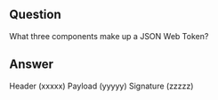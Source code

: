 ## Question

What three components make up a JSON Web Token?


## Answer

Header (xxxxx)
Payload (yyyyy)
Signature (zzzzz)